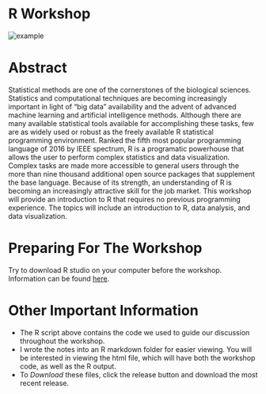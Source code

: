 # R Workshop

![example](http://7xjjbg.com1.z0.glb.clouddn.com/cowplot.png)

# Abstract
Statistical methods are one of the cornerstones of the biological sciences. Statistics and computational techniques are becoming increasingly important in light of “big data” availability and the advent of advanced machine learning and artificial intelligence methods. Although there are many available statistical tools available for accomplishing these tasks, few are as widely used or robust as the freely available R statistical programming environment. Ranked the fifth most popular programming language of 2016 by IEEE spectrum, R is a programatic powerhouse that allows the user to perform complex statistics and data visualization. Complex tasks are made more accessible to general users through the more than nine thousand additional open source packages that supplement the base language. Because of its strength, an understanding of R is becoming an increasingly attractive skill for the job market. This workshop will provide an introduction to R that requires no previous programming experience. The topics will include an introduction to R, data analysis, and data visualization.

# Preparing For The Workshop
Try to download R studio on your computer before the workshop. Information can be found [here](https://www.rstudio.com/products/rstudio/download3/).

# Other Important Information
- The R script above contains the code we used to guide our discussion throughout the workshop.
- I wrote the notes into an R markdown folder for easier viewing. You will be interested in viewing the html file, which will have both the workshop code, as well as the R output.
- To *Download* these files, click the release button and download the most recent release.
